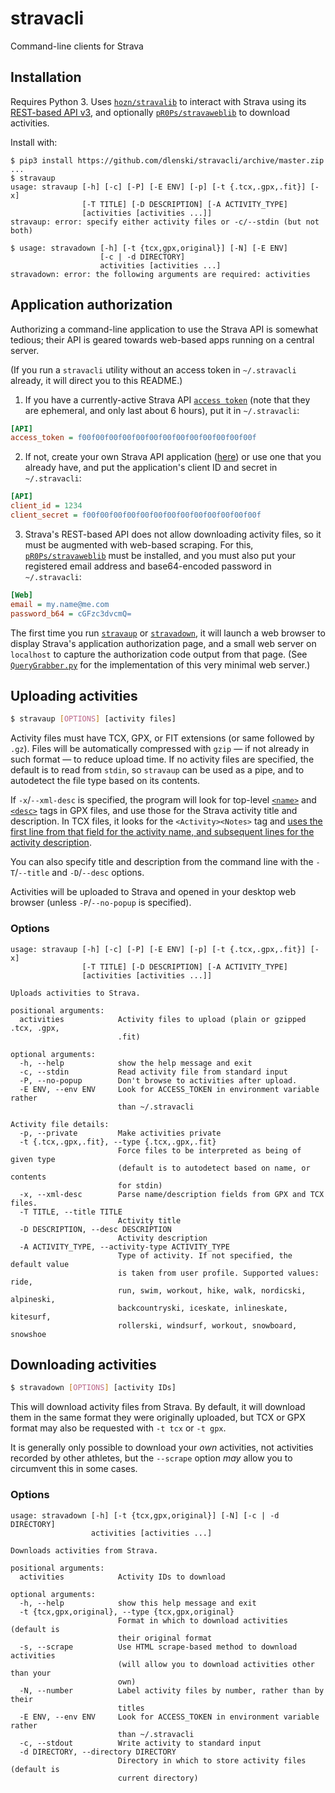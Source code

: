 # stravacli
Command-line clients for Strava

## Installation

Requires Python 3. Uses [`hozn/stravalib`](//github.com/hozn/stravalib) to interact with Strava using its [REST-based API v3](//strava.github.io/api/v3),
and optionally [`pR0Ps/stravaweblib`](//github.com/pR0Ps/stravaweblib) to download activities.

Install with:

```
$ pip3 install https://github.com/dlenski/stravacli/archive/master.zip
...
$ stravaup
usage: stravaup [-h] [-c] [-P] [-E ENV] [-p] [-t {.tcx,.gpx,.fit}] [-x]
                [-T TITLE] [-D DESCRIPTION] [-A ACTIVITY_TYPE]
                [activities [activities ...]]
stravaup: error: specify either activity files or -c/--stdin (but not both)

$ usage: stravadown [-h] [-t {tcx,gpx,original}] [-N] [-E ENV]
                    [-c | -d DIRECTORY]
                    activities [activities ...]
stravadown: error: the following arguments are required: activities
```

## Application authorization

Authorizing a command-line application to use the Strava API is somewhat
tedious; their API is geared towards web-based apps running on a central
server.

(If you run a `stravacli` utility without an access token in `~/.stravacli`
already, it will direct you to this README.)

1. If you have a currently-active Strava API [`access token`](//strava.github.io/api/v3/oauth/#post-token) (note that they are ephemeral, and only last about 6 hours), put it in `~/.stravacli`:
```ini
[API]
access_token = f00f00f00f00f00f00f00f00f00f00f00f00f00f
```
2. If not, create your own Strava API application ([here](https://www.strava.com/settings/api)) or use one that you already
   have, and put the application's client ID and secret in `~/.stravacli`:
```ini
[API]
client_id = 1234
client_secret = f00f00f00f00f00f00f00f00f00f00f00f00f00f
```
3. Strava's REST-based API does not allow downloading activity files, so it must be augmented with web-based scraping. For
this, [`pR0Ps/stravaweblib`](//github.com/pR0Ps/stravaweblib) must be installed, and you must
also put your registered email address and base64-encoded password in `~/.stravacli`:
```ini
[Web]
email = my.name@me.com
password_b64 = cGFzc3dvcmQ=
```

  The first time you run [`stravaup`](#uploading-activities) or [`stravadown`](#downloading-activities),
  it will launch a web
  browser to display Strava's application authorization page, and a
  small web server on `localhost` to capture the authorization code output
  from that page. (See [`QueryGrabber.py`](//github.com/dlenski/stravacli/blob/server/QueryGrabber.py)
  for the implementation of this very minimal web server.)

## Uploading activities

```bash
$ stravaup [OPTIONS] [activity files]
```

Activity files must have TCX, GPX, or FIT extensions (or same followed
by `.gz`). Files will be automatically compressed with `gzip` —
if not already in such format — to reduce upload time. If no
activity files are specified, the default is to read from `stdin`, so
`stravaup` can be used as a pipe, and to autodetect the file type
based on its contents.

If `-x`/`--xml-desc` is specified, the program will look for top-level
[`<name>`](//www.topografix.com/gpx_manual.asp#name) and
[`<desc>`](//www.topografix.com/gpx_manual.asp#desc) tags in GPX
files, and use those for the Strava activity title and description. In
TCX files, it looks for the `<Activity><Notes>` tag and [uses the first
line from that field for the activity name, and subsequent lines for
the activity description](//github.com/cpfair/tapiriik/issues/99).

You can also specify title and description from the command line with
the `-T`/`--title` and `-D`/`--desc` options.

Activities will be uploaded to Strava and opened in your desktop web
browser (unless `-P`/`--no-popup` is specified).

### Options

```
usage: stravaup [-h] [-c] [-P] [-E ENV] [-p] [-t {.tcx,.gpx,.fit}] [-x]
                [-T TITLE] [-D DESCRIPTION] [-A ACTIVITY_TYPE]
                [activities [activities ...]]

Uploads activities to Strava.

positional arguments:
  activities            Activity files to upload (plain or gzipped .tcx, .gpx,
                        .fit)

optional arguments:
  -h, --help            show the help message and exit
  -c, --stdin           Read activity file from standard input
  -P, --no-popup        Don't browse to activities after upload.
  -E ENV, --env ENV     Look for ACCESS_TOKEN in environment variable rather
                        than ~/.stravacli

Activity file details:
  -p, --private         Make activities private
  -t {.tcx,.gpx,.fit}, --type {.tcx,.gpx,.fit}
                        Force files to be interpreted as being of given type
                        (default is to autodetect based on name, or contents
                        for stdin)
  -x, --xml-desc        Parse name/description fields from GPX and TCX files.
  -T TITLE, --title TITLE
                        Activity title
  -D DESCRIPTION, --desc DESCRIPTION
                        Activity description
  -A ACTIVITY_TYPE, --activity-type ACTIVITY_TYPE
                        Type of activity. If not specified, the default value
                        is taken from user profile. Supported values: ride,
                        run, swim, workout, hike, walk, nordicski, alpineski,
                        backcountryski, iceskate, inlineskate, kitesurf,
                        rollerski, windsurf, workout, snowboard, snowshoe
```

## Downloading activities

```bash
$ stravadown [OPTIONS] [activity IDs]
```

This will download activity files from Strava. By default, it will
download them in the same format they were originally uploaded, but
TCX or GPX format may also be requested with `-t tcx` or `-t gpx`.

It is generally only possible to download your _own_ activities, not
activities recorded by other athletes, but the `--scrape` option
_may_ allow you to circumvent this in some cases.

### Options

```
usage: stravadown [-h] [-t {tcx,gpx,original}] [-N] [-c | -d DIRECTORY]
                  activities [activities ...]

Downloads activities from Strava.

positional arguments:
  activities            Activity IDs to download

optional arguments:
  -h, --help            show this help message and exit
  -t {tcx,gpx,original}, --type {tcx,gpx,original}
                        Format in which to download activities (default is
                        their original format
  -s, --scrape          Use HTML scrape-based method to download activities
                        (will allow you to download activities other than your
                        own)
  -N, --number          Label activity files by number, rather than by their
                        titles
  -E ENV, --env ENV     Look for ACCESS_TOKEN in environment variable rather
                        than ~/.stravacli
  -c, --stdout          Write activity to standard input
  -d DIRECTORY, --directory DIRECTORY
                        Directory in which to store activity files (default is
                        current directory)
```
